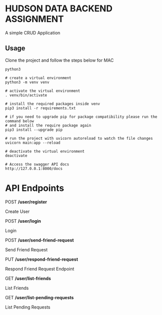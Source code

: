 # HUDSON DATA BACKEND ASSIGNMENT

A simple CRUD Application

## Usage

Clone the project and follow the steps below for MAC
```
python3

# create a virtual environment
python3 -m venv venv

# activate the virtual environment
. venv/bin/activate

# install the required packages inside venv
pip3 install -r requirements.txt

# if you need to upgrade pip for package compatibility please run the command below
# and install the require package again
pip3 install --upgrade pip

# run the project with uvicorn autoreload to watch the file changes
uvicorn main:app --reload

# deactivate the virtual environment
deactivate

# Access the swagger API docs
http://127.0.0.1:8000/docs
```

# API Endpoints

<div class="endpoint">
    <span class="method POST">POST</span>
    <strong>/user/register</strong>
    <p>Create User</p>
</div>
<div class="endpoint">
    <span class="method POST">POST</span>
    <strong>/user/login</strong>
    <p>Login</p>
</div>
<div class="endpoint">
    <span class="method POST">POST</span>
    <strong>/user/send-friend-request</strong>
    <p>Send Friend Request</p>
</div>
<div class="endpoint">
    <span class="method PUT">PUT</span>
    <strong>/user/respond-friend-request</strong>
    <p>Respond Friend Request Endpoint</p>
</div>
<div class="endpoint">
    <span class="method GET">GET</span>
    <strong>/user/list-friends</strong>
    <p>List Friends</p>
</div>
<div class="endpoint">
    <span class="method GET">GET</span>
    <strong>/user/list-pending-requests</strong>
    <p>List Pending Requests</p>
</div>

